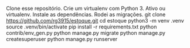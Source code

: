 Clone esse repositório.
Crie um virtualenv com Python 3.
Ativo ou virtualenv.
Instale as dependências.
Rodei as migrações.
git clone https://github.com/rg3915/estoque.git
cd estoque
python3 -m venv .venv
source .venv/bin/activate
pip install -r requirements.txt
python contrib/env_gen.py
python manage.py migrate
python manage.py createsuperuser
python manage.py runserver
